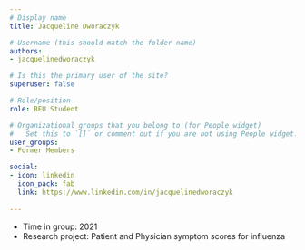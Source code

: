 ```yaml
---
# Display name
title: Jacqueline Dworaczyk

# Username (this should match the folder name)
authors:
- jacquelinedworaczyk

# Is this the primary user of the site?
superuser: false

# Role/position
role: REU Student

# Organizational groups that you belong to (for People widget)
#   Set this to `[]` or comment out if you are not using People widget.
user_groups:
- Former Members

social:
- icon: linkedin
  icon_pack: fab
  link: https://www.linkedin.com/in/jacquelinedworaczyk
  
---
```



* Time in group: 2021
* Research project: Patient and Physician symptom scores for influenza 
